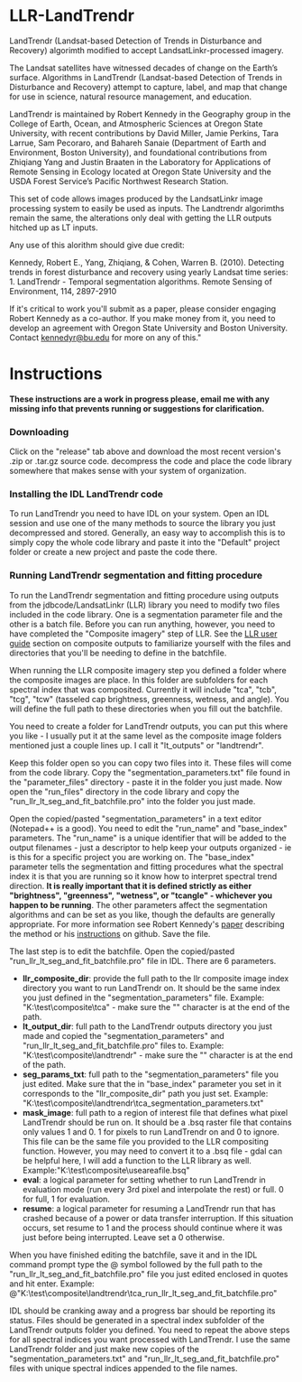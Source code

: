 # LLR-LandTrendr
LandTrendr (Landsat-based Detection of Trends in Disturbance and Recovery) algorimth modified to accept LandsatLinkr-processed imagery.

The Landsat satellites have witnessed decades of change on the Earth’s surface. Algorithms in LandTrendr (Landsat-based Detection of Trends in Disturbance and Recovery) attempt to capture, label, and map that change for use in science, natural resource management, and education.

LandTrendr is maintained by Robert Kennedy in the Geography group in the College of Earth, Ocean, and Atmospheric Sciences at Oregon State University, with recent contributions by David Miller, Jamie Perkins, Tara Larrue, Sam Pecoraro, and Bahareh Sanaie (Department of Earth and Environment, Boston University), and foundational contributions from Zhiqiang Yang and Justin Braaten in the Laboratory for Applications of Remote Sensing in Ecology located at Oregon State University and the USDA Forest Service’s Pacific Northwest Research Station.

This set of code allows images produced by the LandsatLinkr image processing system to easily be used as inputs. The Landtrendr algorimths remain the same, the alterations only deal with getting the LLR outputs hitched up as LT inputs.


Any use of this alorithm should give due credit:

Kennedy, Robert E., Yang, Zhiqiang, & Cohen, Warren B. (2010). Detecting trends in forest disturbance and recovery using yearly Landsat time series: 1. LandTrendr - Temporal segmentation algorithms. Remote Sensing of Environment, 114, 2897-2910

If it's critical to work you'll submit as a paper, please consider engaging Robert Kennedy as a co-author. If you make money from it, you need to develop an agreement with Oregon State University and Boston University.
Contact kennedyr@bu.edu for more on any of this."

# Instructions

**These instructions are a work in progress please, email me with any missing info that prevents running or suggestions for clarification.**

### Downloading

Click on the "release" tab above and download the most recent version's .zip or .tar.gz source code. decompress the code and place the code library somewhere that makes sense with your system of organization.

### Installing the IDL LandTrendr code

To run LandTrendr you need to have IDL on your system. Open an IDL session and use one of the many methods to source the library you just decompressed and stored. Generally, an easy way to accomplish this is to simply copy the whole code library and paste it into the "Default" project folder or create a new project and paste the code there.

### Running LandTrendr segmentation and fitting procedure

To run the LandTrendr segmentation and fitting procedure using outputs from the jdbcode/LandsatLinkr (LLR) library you need to modify two files included in the code library. One is a segmentation parameter file and the other is a batch file. Before you can run anything, however, you need to have completed the "Composite imagery" step of LLR. See the [LLR user guide](http://landsatlinkr.jdbcode.com/guide.html#composite_outputs) section on composite outputs to familiarize yourself with the files and directories that you'll be needing to define in the batchfile.

When running the LLR composite imagery step you defined a folder where the composite images are place. In this folder are subfolders for each spectral index that was composited. Currently it will include "tca", "tcb", "tcg", "tcw" (tasseled cap brightness, greenness, wetness, and angle). You will define the full path to these directories when you fill out the batchfile.

You need to create a folder for LandTrendr outputs, you can put this where you like - I usually put it at the same level as the composite image folders mentioned just a couple lines up. I call it "lt_outputs" or "landtrendr".

Keep this folder open so you can copy two files into it. These files will come from the code library. Copy the "segmentation_parameters.txt" file found in the "parameter_files" directory - paste it in the folder you just made. Now open the "run_files" directory in the code library and copy the "run_llr_lt_seg_and_fit_batchfile.pro" into the folder you just made.

Open the copied/pasted "segmentation_parameters" in a text editor (Notepad++ is a good). You need to edit the "run_name" and "base_index" parameters. The "run_name" is a unique identifier that will be added to the output filenames - just a descriptor to help keep your outputs organized - ie is this for a specific project you are working on. The "base_index" parameter tells the segmentation and fitting procedures what the spectral index it is that you are running so it know how to interpret spectral trend direction. **It is really important that it is defined strictly as either "brightness", "greenness", "wetness", or "tcangle" - whichever you happen to be running**. The other parameters affect the segmentation algorithms and can be set as you like, though the defaults are generally appropriate. For more information see Robert Kennedy's [paper](http://landtrendr.forestry.oregonstate.edu/sites/default/files/Kennedy_etal2010.pdf) describing the method or his [instructions](https://github.com/KennedyResearch/LandTrendr-2012/blob/master/docs/LandTrendr%20Users%20Guide.docx) on github. Save the file.

The last step is to edit the batchfile. Open the copied/pasted "run_llr_lt_seg_and_fit_batchfile.pro" file in IDL. There are 6 parameters.

*   **llr_composite_dir**: provide the full path to the llr composite image index directory you want to run LandTrendr on. It should be the same index you just defined in the "segmentation_parameters" file. Example: "K:\test\composite\tca\" - make sure the "\" character is at the end of the path.
*   **lt_output_dir**: full path to the LandTrendr outputs directory you just made and copied the "segmentation_parameters" and "run_llr_lt_seg_and_fit_batchfile.pro" files to. Example: "K:\test\composite\landtrendr\" - make sure the "\" character is at the end of the path.
*   **seg_params_txt**: full path to the "segmentation_parameters" file you just edited. Make sure that the in "base_index" parameter you set in it corresponds to the "llr_composite_dir" path you just set. Example: "K:\test\composite\landtrendr\tca_segmentation_parameters.txt"
*   **mask_image**: full path to a region of interest file that defines what pixel LandTrendr should be run on. It should be a .bsq raster file that contains only values 1 and 0. 1 for pixels to run LandTrendr on and 0 to ignore. This file can be the same file you provided to the LLR compositing function. However, you may need to convert it to a .bsq file - gdal can be helpful here, I will add a function to the LLR library as well. Example:"K:\test\composite\useareafile.bsq"
*   **eval**: a logical parameter for setting whether to run LandTrendr in evaluation mode (run every 3rd pixel and interpolate the rest) or full. 0 for full, 1 for evaluation.
*   **resume**: a logical parameter for resuming a LandTrendr run that has crashed because of a power or data transfer interruption. If this situation occurs, set resume to 1 and the process should continue where it was just before being interrupted. Leave set a 0 otherwise.

When you have finished editing the batchfile, save it and in the IDL command prompt type the @ symbol followed by the full path to the "run_llr_lt_seg_and_fit_batchfile.pro" file you just edited enclosed in quotes and hit enter. Example: @"K:\test\composite\landtrendr\tca_run_llr_lt_seg_and_fit_batchfile.pro"

IDL should be cranking away and a progress bar should be reporting its status. Files should be generated in a spectral index subfolder of the LandTrendr outputs folder you defined. You need to repeat the above steps for all spectral indices you want processed with LandTrendr. I use the same LandTrendr folder and just make new copies of the "segmentation_parameters.txt" and "run_llr_lt_seg_and_fit_batchfile.pro" files with unique spectral indices appended to the file names.
